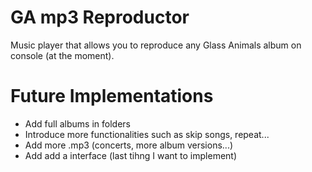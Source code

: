 # GA mp3 Reproductor
Music player that allows you to reproduce any Glass Animals album on console (at the moment).
# Future Implementations
<ul>
  <li>Add full albums in folders</li>
  <li>Introduce more functionalities such as skip songs, repeat...</li>
   <li>Add more .mp3 (concerts, more album versions...)</li>
  <li>Add add a interface (last tihng I want to implement)</li>
</ul>

